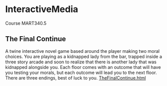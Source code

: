 # InteractiveMedia
Course MART340.5
## The Final Continue
A twine interactive novel game based around the player making two moral choices. You are playing as a kidnapped lady from the bar, trapped inside a three story arcade and soon to realize that there is another lady that was kidnapped alongside you. Each floor comes with an outcome that will have you testing your morals, but each outcome will lead you to the next floor. There are three endings, best of luck to you.
[TheFinalContinue.html](https://github.com/user-attachments/files/22691186/TheFinalContinue.html)
